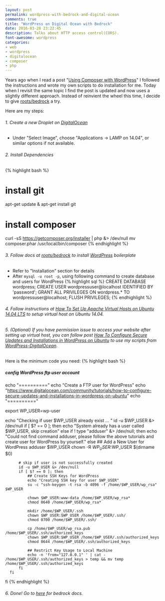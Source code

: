 ```yaml
---
layout: post
permalink: wordpress-with-bedrock-and-digital-ocean
comments: true
title: "WordPress on Digital Ocean with Bedrock"
date: 2016-03-28 23:22:45
description: Talks about HTTP access control(CORS).
font-awesome: wordpress
categories:
- web
- wordpress
- digitalocean
- composer
- php
---
```


Years ago when I read a post "[Using Composer with WordPress](https://roots.io/using-composer-with-wordpress/)" I followed the instructions and wrote my own scripts to do installation for me. Today when I revisit the same topic I find the post is updated and now uses a slightly different approach. Instead of reinvient the wheel this time, I decide to give [roots/bedrock] a try.

Here are my steps:

###### 1. Create a new Droplet on [DigitalOcean](https://www.digitalocean.com/)
- Under "Select Image", choose "Applications -> LAMP on 14.04", or similar options if not available.

###### 2. Install Dependencies
  {% highlight bash %}
  # install git
  apt-get update & apt-get install git
  # install composer
  curl -sS https://getcomposer.org/installer | php &> /dev/null
  mv composer.phar /usr/local/bin/composer
  {% endhighlight %}

###### 3. Follow docs at [roots/bedrock] to install [WordPress] boilerplate
- Refer to "Installation" section for details
- After `mysql -u root -p`, using following command to create database and users for WordPress
  {% highlight sql %}
  CREATE DATABASE wordpress;
  CREATE USER wordpressuser@localhost IDENTIFIED BY 'password';
  GRANT ALL PRIVILEGES ON wordpress.* TO wordpressuser@localhost;
  FLUSH PRIVILEGES;
  {% endhighlight %}

###### 4. Follow instructions at [How To Set Up Apache Virtual Hosts on Ubuntu 14.04 LTS](https://www.digitalocean.com/community/tutorials/how-to-set-up-apache-virtual-hosts-on-ubuntu-14-04-lts) to setup virtual host on Ubuntu 14.04.

###### 5. (Optional) If you have permission issue to access your website after setting up virtual host, you can follow post [How To Configure Secure Updates and Installations in WordPress on Ubuntu](https://www.digitalocean.com/community/tutorials/how-to-configure-secure-updates-and-installations-in-wordpress-on-ubuntu) to use my scripts from [WordPress-DigitalOcean](https://github.com/zhanghaowx/WordPress-DigitalOcean). 
Here is the minimum code you need:
  {% highlight bash %}
  ##### config WordPress ftp user account #####
  echo "=========="
  echo "Create a FTP user for WordPress"
  echo "https://www.digitalocean.com/community/tutorials/how-to-configure-secure-updates-and-installations-in-wordpress-on-ubuntu"
  echo "=========="

  export WP_USER=wp-user

  echo "Checking if user $WP_USER already exist ... "
  id -u $WP_USER &> /dev/null
  if [ $? == 0 ]; then
      echo "System already has a user called $WP_USER, skip creation"
  else
      if ! type "adduser" &> /dev/null; then
          echo "Could not find command adduser, please follow the above tutorials and create user for WordPress by yourself."
      else
          ## Add a New User for WordPress
          adduser $WP_USER
          chown -R $WP_USER:$WP_USER $(dirname $0)

          # skip if user is not successfully created
          id -u $WP_USER &> /dev/null
          if [ $? == 0 ]; then
              ## Create SSH Keys for WordPress
              echo "Creating SSH key for user $WP_USER"
              su -c "ssh-keygen -t rsa -b 4096 -f /home/$WP_USER/wp_rsa" $WP_USER

              chown $WP_USER:www-data /home/$WP_USER/wp_rsa*
              chmod 0640 /home/$WP_USER/wp_rsa*

              mkdir /home/$WP_USER/.ssh
              chown $WP_USER:$WP_USER /home/$WP_USER/.ssh/
              chmod 0700 /home/$WP_USER/.ssh/

              cp /home/$WP_USER/wp_rsa.pub /home/$WP_USER/.ssh/authorized_keys
              chown $WP_USER:$WP_USER /home/$WP_USER/.ssh/authorized_keys
              chmod 0644 /home/$WP_USER/.ssh/authorized_keys

              ## Restrict Key Usage to Local Machine
              echo -n 'from="127.0.0.1" ' | cat - /home/$WP_USER/.ssh/authorized_keys > temp && mv temp /home/$WP_USER/.ssh/authorized_keys
          fi
      fi
  fi
  {% endhighlight %}

###### 6. Done! Go to [here](https://roots.io/bedrock/docs/installing-bedrock/) for bedrock docs.


[roots/bedrock]:https://github.com/roots/bedrock
[WordPress]:https://wordpress.org/
